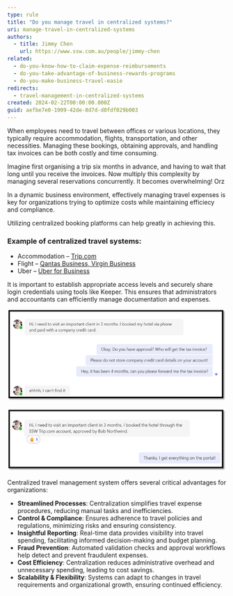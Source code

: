 ```yaml
---
type: rule
title: "Do you manage travel in centralized systems?"
uri: manage-travel-in-centralized-systems
authors:
  - title: Jimmy Chen
    url: https://www.ssw.com.au/people/jimmy-chen
related:
  - do-you-know-how-to-claim-expense-reimbursements
  - do-you-take-advantage-of-business-rewards-programs
  - do-you-make-business-travel-easie
redirects:
  - travel-management-in-centralized-systems
created: 2024-02-22T00:00:00.000Z
guid: aefbe7e0-1909-42de-8d7d-d8fdf029b003
---
```


When employees need to travel between offices or various locations, 
they typically require accommodation, flights, transportation, and other necessities. 
Managing these bookings, obtaining approvals, and handling tax invoices can be both costly and time consuming.

Imagine first organising a trip six months in advance, and having to wait that long until you receive the invoices. 
Now multiply this complexity by managing several reservations concurrently. It becomes overwhelming! Orz

In a dynamic business environment, effectively managing travel expenses is key for organizations trying to optimize costs while maintaining efficiecy and compliance. 

Utilizing centralized booking platforms can help greatly in achieving this.  

### Example of centralized travel systems:

* Accommodation – [Trip.com](https://www.trip.com/)
* Flight – [Qantas Business, Virgin Business](/missing-flight-invoices/)
* Uber – [Uber for Business](/do-you-make-business-travel-easier/)
  
It is important to establish appropriate access levels and securely share login credentials using tools like Keeper. 
This ensures that administrators and accountants can efficiently manage documentation and expenses.

![Figure:❌ Bad example - Book a hotel using company money without a system](manage-travel-1.png)

![Figure:✅ Good example - All bookings can be found on a centralized place](manage-travel-2.png)

Centralized travel management system offers several critical advantages for organizations:

* **Streamlined Processes**: Centralization simplifies travel expense procedures, reducing manual tasks and inefficiencies.
* **Control & Compliance**: Ensures adherence to travel policies and regulations, minimizing risks and ensuring consistency.
* **Insightful Reporting**: Real-time data provides visibility into travel spending, facilitating informed decision-making and budget planning.
* **Fraud Prevention**: Automated validation checks and approval workflows help detect and prevent fraudulent expenses.
* **Cost Efficiency**: Centralization reduces administrative overhead and unnecessary spending, leading to cost savings.
* **Scalability & Flexibility**: Systems can adapt to changes in travel requirements and organizational growth, ensuring continued efficiency.

